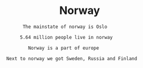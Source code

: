 
# ‎ ‎ ‎ ‎ ‎ ‎ ‎ ‎ ‎ ‎ ‎ ‎ ‎ ‎ ‎ ‎ ‎ ‎ ‎ ‎ ‎ Norway

          The mainstate of norway is Oslo

         5.64 million people live in norway

            Norway is a part of europe 

    Next to norway we got Sweden, Russia and Finland
